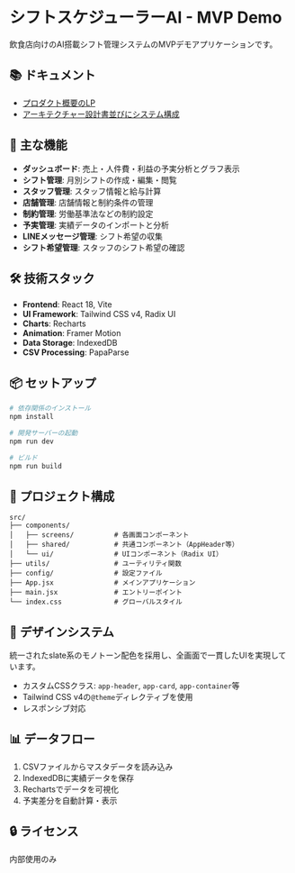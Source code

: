 # シフトスケジューラーAI - MVP Demo

飲食店向けのAI搭載シフト管理システムのMVPデモアプリケーションです。

## 📚 ドキュメント

- [プロダクト概要のLP](https://claude.ai/public/artifacts/0f62011c-69c4-4e2f-abfc-01e52b5323a9)
- [アーキテクチャー設計書並びにシステム構成](https://claude.ai/public/artifacts/6480b2f5-6f71-456b-a184-74fa83ffe577)

## 🚀 主な機能

- **ダッシュボード**: 売上・人件費・利益の予実分析とグラフ表示
- **シフト管理**: 月別シフトの作成・編集・閲覧
- **スタッフ管理**: スタッフ情報と給与計算
- **店舗管理**: 店舗情報と制約条件の管理
- **制約管理**: 労働基準法などの制約設定
- **予実管理**: 実績データのインポートと分析
- **LINEメッセージ管理**: シフト希望の収集
- **シフト希望管理**: スタッフのシフト希望の確認

## 🛠️ 技術スタック

- **Frontend**: React 18, Vite
- **UI Framework**: Tailwind CSS v4, Radix UI
- **Charts**: Recharts
- **Animation**: Framer Motion
- **Data Storage**: IndexedDB
- **CSV Processing**: PapaParse

## 📦 セットアップ

```bash
# 依存関係のインストール
npm install

# 開発サーバーの起動
npm run dev

# ビルド
npm run build
```

## 📁 プロジェクト構成

```
src/
├── components/
│   ├── screens/          # 各画面コンポーネント
│   ├── shared/           # 共通コンポーネント（AppHeader等）
│   └── ui/               # UIコンポーネント（Radix UI）
├── utils/                # ユーティリティ関数
├── config/               # 設定ファイル
├── App.jsx               # メインアプリケーション
├── main.jsx              # エントリーポイント
└── index.css             # グローバルスタイル
```

## 🎨 デザインシステム

統一されたslate系のモノトーン配色を採用し、全画面で一貫したUIを実現しています。

- カスタムCSSクラス: `app-header`, `app-card`, `app-container`等
- Tailwind CSS v4の`@theme`ディレクティブを使用
- レスポンシブ対応

## 📊 データフロー

1. CSVファイルからマスタデータを読み込み
2. IndexedDBに実績データを保存
3. Rechartsでデータを可視化
4. 予実差分を自動計算・表示

## 🔒 ライセンス

内部使用のみ
